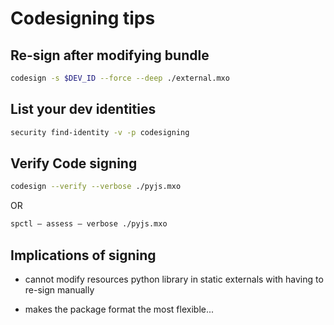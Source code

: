 # Codesigning tips

## Re-sign after modifying bundle

```bash
codesign -s $DEV_ID --force --deep ./external.mxo
```

## List your dev identities

```bash
security find-identity -v -p codesigning
```

## Verify Code signing

```bash
codesign --verify --verbose ./pyjs.mxo
```

OR

```bash
spctl — assess — verbose ./pyjs.mxo
```

## Implications of signing

- cannot modify resources python library in static externals with having to re-sign manually

- makes the package format the most flexible...
